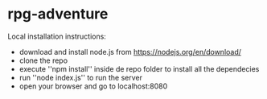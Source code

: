 # rpg-adventure

Local installation instructions:

- download and install node.js from https://nodejs.org/en/download/
- clone the repo
- execute ''npm install'' inside de repo folder to install all the dependecies
- run ''node index.js'' to run the server
- open your browser and go to localhost:8080
